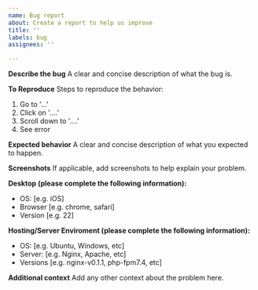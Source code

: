 ```yaml
---
name: Bug report
about: Create a report to help us improve
title: ''
labels: bug
assignees: ''

---
```


**Describe the bug**
A clear and concise description of what the bug is.

**To Reproduce**
Steps to reproduce the behavior:
1. Go to '...'
2. Click on '....'
3. Scroll down to '....'
4. See error

**Expected behavior**
A clear and concise description of what you expected to happen.

**Screenshots**
If applicable, add screenshots to help explain your problem.

**Desktop (please complete the following information):**
 - OS: [e.g. iOS]
 - Browser [e.g. chrome, safari]
 - Version [e.g. 22]

**Hosting/Server Enviroment (please complete the following information):**
 - OS: [e.g. Ubuntu, Windows, etc]
 - Server: [e.g. Nginx, Apache, etc]
 - Versions [e.g. nginx-v0.1.1, php-fpm7.4, etc]

**Additional context**
Add any other context about the problem here.
